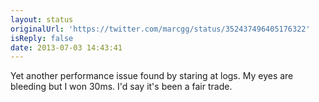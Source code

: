 ```yaml
---
layout: status
originalUrl: 'https://twitter.com/marcgg/status/352437496405176322'
isReply: false
date: 2013-07-03 14:43:41
---
```


Yet another performance issue found by staring at logs. My eyes are bleeding but I won 30ms. I'd say it's been a fair trade.
